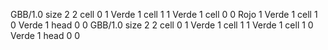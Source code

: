 <gs-board without-header> GBB/1.0
size 2 2
cell 0 1 Verde 1 
cell 1 1 Verde 1 
cell 0 0 Rojo 1 Verde 1 
cell 1 0 Verde 1 
head 0 0
 </gs-board>
<gs-board without-header> GBB/1.0
size 2 2
cell 0 1 Verde 1 
cell 1 1 Verde 1 
cell 1 0 Verde 1 
head 0 0 </gs-board>